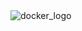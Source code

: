 <dib>
<td align="center"><img src="https://www.docker.com/sites/default/files/social/docker_facebook_share.png" alt='docker_logo'></td>
</div>

